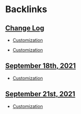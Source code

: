 
# Backlinks
## [Change Log](<Change Log.md>)
- [Customization](<Customization.md>)

- [Customization](<Customization.md>)

## [September 18th, 2021](<September 18th, 2021.md>)
- [Customization](<Customization.md>)

## [September 21st, 2021](<September 21st, 2021.md>)
- [Customization](<Customization.md>)

